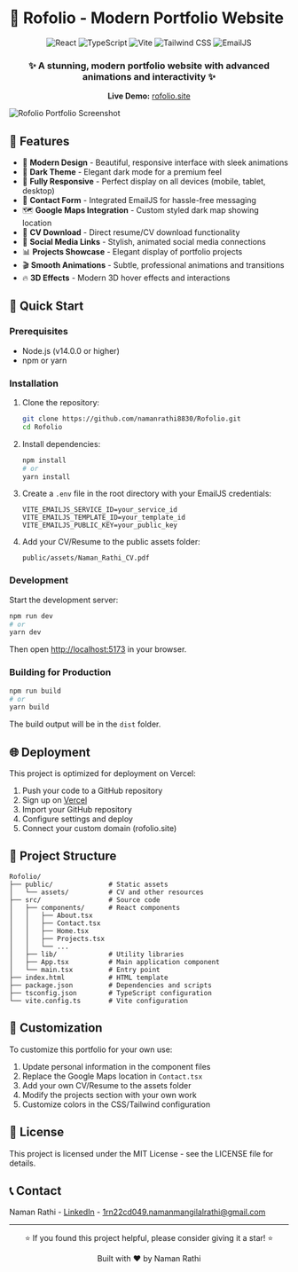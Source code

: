 # 🚀 Rofolio - Modern Portfolio Website

<div align="center">
  <img src="https://img.shields.io/badge/React-61DAFB?style=for-the-badge&logo=react&logoColor=black" alt="React" />
  <img src="https://img.shields.io/badge/TypeScript-3178C6?style=for-the-badge&logo=typescript&logoColor=white" alt="TypeScript" />
  <img src="https://img.shields.io/badge/Vite-646CFF?style=for-the-badge&logo=vite&logoColor=white" alt="Vite" />
  <img src="https://img.shields.io/badge/Tailwind_CSS-38B2AC?style=for-the-badge&logo=tailwind-css&logoColor=white" alt="Tailwind CSS" />
  <img src="https://img.shields.io/badge/EmailJS-2563EB?style=for-the-badge" alt="EmailJS" />
</div>

<div align="center">
  <h3>✨ A stunning, modern portfolio website with advanced animations and interactivity ✨</h3>
  <p><strong>Live Demo:</strong> <a href="https://rofolio.site">rofolio.site</a></p>
</div>

![Rofolio Portfolio Screenshot](https://via.placeholder.com/1200x600/1a2e2e/FFFFFF?text=Rofolio+Portfolio)

## 🌟 Features

- 🎨 **Modern Design** - Beautiful, responsive interface with sleek animations
- 🌙 **Dark Theme** - Elegant dark mode for a premium feel
- 📱 **Fully Responsive** - Perfect display on all devices (mobile, tablet, desktop)
- 📧 **Contact Form** - Integrated EmailJS for hassle-free messaging
- 🗺️ **Google Maps Integration** - Custom styled dark map showing location
- 📄 **CV Download** - Direct resume/CV download functionality
- 🔗 **Social Media Links** - Stylish, animated social media connections
- 📊 **Projects Showcase** - Elegant display of portfolio projects
- 🎬 **Smooth Animations** - Subtle, professional animations and transitions
- 🔥 **3D Effects** - Modern 3D hover effects and interactions

## 🚀 Quick Start

### Prerequisites

- Node.js (v14.0.0 or higher)
- npm or yarn

### Installation

1. Clone the repository:
   ```bash
   git clone https://github.com/namanrathi8830/Rofolio.git
   cd Rofolio
   ```

2. Install dependencies:
   ```bash
   npm install
   # or
   yarn install
   ```

3. Create a `.env` file in the root directory with your EmailJS credentials:
   ```
   VITE_EMAILJS_SERVICE_ID=your_service_id
   VITE_EMAILJS_TEMPLATE_ID=your_template_id
   VITE_EMAILJS_PUBLIC_KEY=your_public_key
   ```

4. Add your CV/Resume to the public assets folder:
   ```
   public/assets/Naman_Rathi_CV.pdf
   ```

### Development

Start the development server:

```bash
npm run dev
# or
yarn dev
```

Then open [http://localhost:5173](http://localhost:5173) in your browser.

### Building for Production

```bash
npm run build
# or
yarn build
```

The build output will be in the `dist` folder.

## 🌐 Deployment

This project is optimized for deployment on Vercel:

1. Push your code to a GitHub repository
2. Sign up on [Vercel](https://vercel.com)
3. Import your GitHub repository
4. Configure settings and deploy
5. Connect your custom domain (rofolio.site)

## 📂 Project Structure

```
Rofolio/
├── public/              # Static assets
│   └── assets/          # CV and other resources
├── src/                 # Source code
│   ├── components/      # React components
│   │   ├── About.tsx    
│   │   ├── Contact.tsx  
│   │   ├── Home.tsx     
│   │   ├── Projects.tsx 
│   │   └── ...
│   ├── lib/             # Utility libraries
│   ├── App.tsx          # Main application component
│   └── main.tsx         # Entry point
├── index.html           # HTML template
├── package.json         # Dependencies and scripts
├── tsconfig.json        # TypeScript configuration
└── vite.config.ts       # Vite configuration
```

## 🎨 Customization

To customize this portfolio for your own use:

1. Update personal information in the component files
2. Replace the Google Maps location in `Contact.tsx`
3. Add your own CV/Resume to the assets folder
4. Modify the projects section with your own work
5. Customize colors in the CSS/Tailwind configuration

## 📝 License

This project is licensed under the MIT License - see the LICENSE file for details.

## 📞 Contact

Naman Rathi - [LinkedIn](https://www.linkedin.com/in/naman-rathi-269503214) - 1rn22cd049.namanmangilalrathi@gmail.com

---

<div align="center">
  <p>⭐ If you found this project helpful, please consider giving it a star! ⭐</p>
  <p>Built with ❤️ by Naman Rathi</p>
</div>
